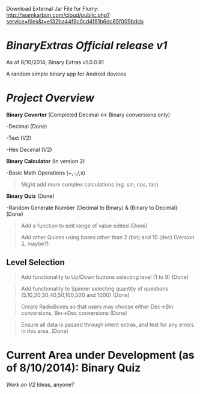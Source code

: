 Download External Jar File for Flurry: http://teamkarbon.com/cloud/public.php?service=files&t=e132ba44f9c0cd4f81b6dc65f009bdcb

*BinaryExtras Official release v1*
============

As of 8/10/2014; Binary Extras v1.0.0.91

A random simple binary app for Android devices

*Project Overview*
============
**Binary Coverter** (Completed Decimal <-> Binary conversions only)

-Decimal (Done)

-Text (V2)

-Hex Decimal (V2)


**Binary Calculator** (In version 2)

-Basic Math Operations (+,-,/,x)
> Might add more complex calculations (eg. sin, cos, tan)


**Binary Quiz** (Done)

-Random Generate Number (Decimal to Binary) & (Binary to Decimal) (Done)

>Add a function to edit range of value edited (Done)

>Add other Quizes using bases other than 2 (bin) and 10 (dec) (Version 2, maybe?)


**Level Selection**
----------------
>Add functionality to Up/Down buttons selecting level (1 to 9) (Done)

>Add functionality to Spinner selecting quantity of questions (5,10,20,30,40,50,100,500 and 1000) (Done)

>Create RadioBoxes so that users may choose either Dec->Bin conversions, Bin->Dec conversions (Done)

>Ensure all data is passed through intent extras, and test for any errors in this area. (Done)


Current Area under Development (as of 8/10/2014): **Binary Quiz**
============
*Work on V2*
Ideas, anyone?
